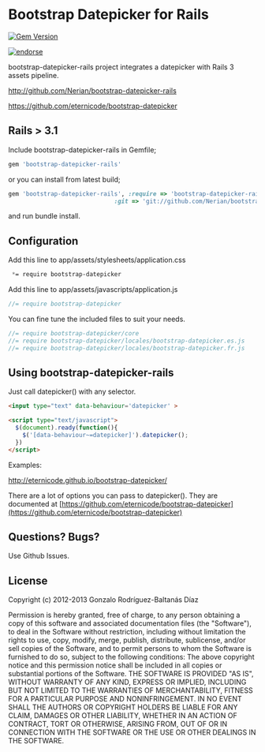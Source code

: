# Bootstrap Datepicker for Rails

[![Gem Version](https://badge.fury.io/rb/bootstrap-datepicker-rails.png)](http://badge.fury.io/rb/bootstrap-datepicker-rails)

[![endorse](https://api.coderwall.com/nerian/endorsecount.png)](https://coderwall.com/nerian)

bootstrap-datepicker-rails project integrates a datepicker with Rails 3 assets pipeline.

http://github.com/Nerian/bootstrap-datepicker-rails

https://github.com/eternicode/bootstrap-datepicker

## Rails > 3.1
Include bootstrap-datepicker-rails in Gemfile;

``` ruby
gem 'bootstrap-datepicker-rails'
```

or you can install from latest build;

``` ruby
gem 'bootstrap-datepicker-rails', :require => 'bootstrap-datepicker-rails',
                              :git => 'git://github.com/Nerian/bootstrap-datepicker-rails.git'
```

and run bundle install.

## Configuration

Add this line to app/assets/stylesheets/application.css

``` css
 *= require bootstrap-datepicker
```

Add this line to app/assets/javascripts/application.js

``` javascript
//= require bootstrap-datepicker
```

You can fine tune the included files to suit your needs.

```javascript
//= require bootstrap-datepicker/core
//= require bootstrap-datepicker/locales/bootstrap-datepicker.es.js
//= require bootstrap-datepicker/locales/bootstrap-datepicker.fr.js
```

## Using bootstrap-datepicker-rails

Just call datepicker() with any selector.

```html
<input type="text" data-behaviour='datepicker' >

<script type="text/javascript">
  $(document).ready(function(){
    $('[data-behaviour~=datepicker]').datepicker();
  })
</script>
```

Examples:

http://eternicode.github.io/bootstrap-datepicker/

There are a lot of options you can pass to datepicker(). They are documented at [https://github.com/eternicode/bootstrap-datepicker](https://github.com/eternicode/bootstrap-datepicker)

## Questions? Bugs?

Use Github Issues.

## License
Copyright (c) 2012-2013 Gonzalo Rodríguez-Baltanás Díaz

Permission is hereby granted, free of charge, to any person obtaining a copy of this software and associated documentation files (the "Software"), to deal in the Software without restriction, including without limitation the rights to use, copy, modify, merge, publish, distribute, sublicense, and/or sell copies of the Software, and to permit persons to whom the Software is furnished to do so, subject to the following conditions:
The above copyright notice and this permission notice shall be included in all copies or substantial portions of the Software.
THE SOFTWARE IS PROVIDED "AS IS", WITHOUT WARRANTY OF ANY KIND, EXPRESS OR IMPLIED, INCLUDING BUT NOT LIMITED TO THE WARRANTIES OF MERCHANTABILITY, FITNESS FOR A PARTICULAR PURPOSE AND NONINFRINGEMENT. IN NO EVENT SHALL THE AUTHORS OR COPYRIGHT HOLDERS BE LIABLE FOR ANY CLAIM, DAMAGES OR OTHER LIABILITY, WHETHER IN AN ACTION OF CONTRACT, TORT OR OTHERWISE, ARISING FROM, OUT OF OR IN CONNECTION WITH THE SOFTWARE OR THE USE OR OTHER DEALINGS IN THE SOFTWARE.
